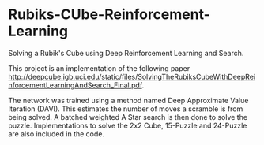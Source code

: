 # Rubiks-CUbe-Reinforcement-Learning

Solving a Rubik's Cube using Deep Reinforcement Learning and Search.

This project is an implementation of the following paper http://deepcube.igb.uci.edu/static/files/SolvingTheRubiksCubeWithDeepReinforcementLearningAndSearch_Final.pdf.

The network was trained using a method named Deep Approximate Value Iteration (DAVI). This estimates the number of moves a scramble is from being solved. A batched weighted A Star search is then done to solve the puzzle. Implementations to solve the 2x2 Cube, 15-Puzzle and 24-Puzzle are also included in the code.
